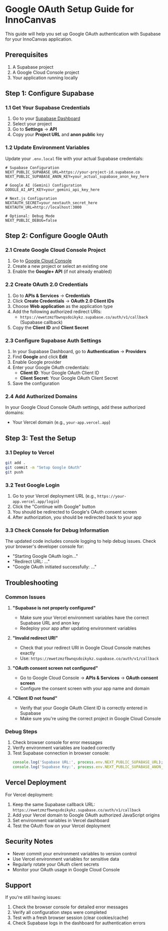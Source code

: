# Google OAuth Setup Guide for InnoCanvas

This guide will help you set up Google OAuth authentication with Supabase for your InnoCanvas application.

## Prerequisites

1. A Supabase project
2. A Google Cloud Console project
3. Your application running locally

## Step 1: Configure Supabase

### 1.1 Get Your Supabase Credentials

1. Go to your [Supabase Dashboard](https://supabase.com/dashboard)
2. Select your project
3. Go to **Settings** → **API**
4. Copy your **Project URL** and **anon public** key

### 1.2 Update Environment Variables

Update your `.env.local` file with your actual Supabase credentials:

```env
# Supabase Configuration
NEXT_PUBLIC_SUPABASE_URL=https://your-project-id.supabase.co
NEXT_PUBLIC_SUPABASE_ANON_KEY=your_actual_supabase_anon_key_here

# Google AI (Gemini) Configuration
GOOGLE_AI_API_KEY=your_gemini_api_key_here

# Next.js Configuration
NEXTAUTH_SECRET=your_nextauth_secret_here
NEXTAUTH_URL=http://localhost:3000

# Optional: Debug Mode
NEXT_PUBLIC_DEBUG=false
```

## Step 2: Configure Google OAuth

### 2.1 Create Google Cloud Console Project

1. Go to [Google Cloud Console](https://console.cloud.google.com/)
2. Create a new project or select an existing one
3. Enable the **Google+ API** (if not already enabled)

### 2.2 Create OAuth 2.0 Credentials

1. Go to **APIs & Services** → **Credentials**
2. Click **Create Credentials** → **OAuth 2.0 Client IDs**
3. Choose **Web application** as the application type
4. Add the following authorized redirect URIs:
   - `https://ewetzmzfbwnqsdoikykz.supabase.co/auth/v1/callback` (Supabase callback)
5. Copy the **Client ID** and **Client Secret**

### 2.3 Configure Supabase Auth Settings

1. In your Supabase Dashboard, go to **Authentication** → **Providers**
2. Find **Google** and click **Edit**
3. Enable Google provider
4. Enter your Google OAuth credentials:
   - **Client ID**: Your Google OAuth Client ID
   - **Client Secret**: Your Google OAuth Client Secret
5. Save the configuration

### 2.4 Add Authorized Domains

In your Google Cloud Console OAuth settings, add these authorized domains:
- Your Vercel domain (e.g., `your-app.vercel.app`)

## Step 3: Test the Setup

### 3.1 Deploy to Vercel

```bash
git add .
git commit -m "Setup Google OAuth"
git push
```

### 3.2 Test Google Login

1. Go to your Vercel deployment URL (e.g., `https://your-app.vercel.app/login`)
2. Click the "Continue with Google" button
3. You should be redirected to Google's OAuth consent screen
4. After authorization, you should be redirected back to your app

### 3.3 Check Console for Debug Information

The updated code includes console logging to help debug issues. Check your browser's developer console for:
- "Starting Google OAuth login..."
- "Redirect URL: ..."
- "Google OAuth initiated successfully: ..."

## Troubleshooting

### Common Issues

1. **"Supabase is not properly configured"**
   - Make sure your Vercel environment variables have the correct Supabase URL and anon key
   - Redeploy your app after updating environment variables

2. **"Invalid redirect URI"**
   - Check that your redirect URI in Google Cloud Console matches exactly
   - Use: `https://ewetzmzfbwnqsdoikykz.supabase.co/auth/v1/callback`

3. **"OAuth consent screen not configured"**
   - Go to Google Cloud Console → **APIs & Services** → **OAuth consent screen**
   - Configure the consent screen with your app name and domain

4. **"Client ID not found"**
   - Verify that your Google OAuth Client ID is correctly entered in Supabase
   - Make sure you're using the correct project in Google Cloud Console

### Debug Steps

1. Check browser console for error messages
2. Verify environment variables are loaded correctly
3. Test Supabase connection in browser console:
   ```javascript
   console.log('Supabase URL:', process.env.NEXT_PUBLIC_SUPABASE_URL);
   console.log('Supabase Key:', process.env.NEXT_PUBLIC_SUPABASE_ANON_KEY);
   ```

## Vercel Deployment

For Vercel deployment:

1. Keep the same Supabase callback URL: `https://ewetzmzfbwnqsdoikykz.supabase.co/auth/v1/callback`
2. Add your Vercel domain to Google OAuth authorized JavaScript origins
3. Set environment variables in Vercel dashboard
4. Test the OAuth flow on your Vercel deployment

## Security Notes

- Never commit your environment variables to version control
- Use Vercel environment variables for sensitive data
- Regularly rotate your OAuth client secrets
- Monitor your OAuth usage in Google Cloud Console

## Support

If you're still having issues:

1. Check the browser console for detailed error messages
2. Verify all configuration steps were completed
3. Test with a fresh browser session (clear cookies/cache)
4. Check Supabase logs in the dashboard for authentication errors 
